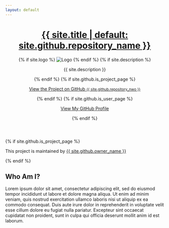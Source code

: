 ```yaml
---
layout: default
---
```


<div class="wrapper">
  <header>
    <h1><a href="{{ "/" | absolute_url }}">{{ site.title | default: site.github.repository_name }}</a></h1>
    {% if site.logo %}
      <img src="{{site.logo | relative_url}}" alt="Logo" />
    {% endif %}
    {% if site.description %}
      <p>{{ site.description }}</p>
    {% endif %}
    {% if site.github.is_project_page %}
      <p class="view"><a href="{{ site.github.repository_url }}">View the Project on GitHub <small>{{ site.github.repository_nwo }}</small></a></p>
    {% endif %}
    {% if site.github.is_user_page %}
      <p class="view"><a href="{{ site.github.owner_url }}">View My GitHub Profile</a></p>
    {% endif %}
  </header>

  <footer>
    {% if site.github.is_project_page %}
      <p>This project is maintained by <a href="{{ site.github.owner_url }}">{{ site.github.owner_name }}</a></p>
    {% endif %}
  </footer>
</div>

## Who Am I?
Lorem ipsum dolor sit amet, consectetur adipiscing elit, sed do eiusmod tempor incididunt ut labore et dolore magna aliqua. Ut enim ad minim veniam, quis nostrud exercitation ullamco laboris nisi ut aliquip ex ea commodo consequat. Duis aute irure dolor in reprehenderit in voluptate velit esse cillum dolore eu fugiat nulla pariatur. Excepteur sint occaecat cupidatat non proident, sunt in culpa qui officia deserunt mollit anim id est laborum.

<!---
## Navigation
- [About Me](./about-me.html).
- [About My Mentor](./about-my-mentor.html).
- [About My Project](./about-my-project.html).
- [My Blog](./my-blog.html).
--->
